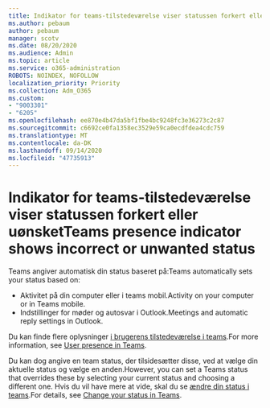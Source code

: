 ```yaml
---
title: Indikator for teams-tilstedeværelse viser statussen forkert eller uønsket
ms.author: pebaum
author: pebaum
manager: scotv
ms.date: 08/20/2020
ms.audience: Admin
ms.topic: article
ms.service: o365-administration
ROBOTS: NOINDEX, NOFOLLOW
localization_priority: Priority
ms.collection: Adm_O365
ms.custom:
- "9003301"
- "6205"
ms.openlocfilehash: ee870e4b47da5bf1fbe4bc9248fc3e36273c2c87
ms.sourcegitcommit: c6692ce0fa1358ec3529e59ca0ecdfdea4cdc759
ms.translationtype: MT
ms.contentlocale: da-DK
ms.lasthandoff: 09/14/2020
ms.locfileid: "47735913"
---
```

# <a name="teams-presence-indicator-shows-incorrect-or-unwanted-status"></a><span data-ttu-id="f22b6-102">Indikator for teams-tilstedeværelse viser statussen forkert eller uønsket</span><span class="sxs-lookup"><span data-stu-id="f22b6-102">Teams presence indicator shows incorrect or unwanted status</span></span>

<span data-ttu-id="f22b6-103">Teams angiver automatisk din status baseret på:</span><span class="sxs-lookup"><span data-stu-id="f22b6-103">Teams automatically sets your status based on:</span></span>

- <span data-ttu-id="f22b6-104">Aktivitet på din computer eller i teams mobil.</span><span class="sxs-lookup"><span data-stu-id="f22b6-104">Activity on your computer or in Teams mobile.</span></span>
- <span data-ttu-id="f22b6-105">Indstillinger for møder og autosvar i Outlook.</span><span class="sxs-lookup"><span data-stu-id="f22b6-105">Meetings and automatic reply settings in Outlook.</span></span>

<span data-ttu-id="f22b6-106">Du kan finde flere oplysninger [i brugerens tilstedeværelse i teams](https://docs.microsoft.com/microsoftteams/presence-admins).</span><span class="sxs-lookup"><span data-stu-id="f22b6-106">For more information, see [User presence in Teams](https://docs.microsoft.com/microsoftteams/presence-admins).</span></span>  

<span data-ttu-id="f22b6-107">Du kan dog angive en team status, der tilsidesætter disse, ved at vælge din aktuelle status og vælge en anden.</span><span class="sxs-lookup"><span data-stu-id="f22b6-107">However, you can set a Teams status that overrides these by selecting your current status and choosing a different one.</span></span> <span data-ttu-id="f22b6-108">Hvis du vil have mere at vide, skal du se [ændre din status i teams](https://support.microsoft.com/office/change-your-status-in-teams-ce36ed14-6bc9-4775-a33e-6629ba4ff78e).</span><span class="sxs-lookup"><span data-stu-id="f22b6-108">For details, see [Change your status in Teams](https://support.microsoft.com/office/change-your-status-in-teams-ce36ed14-6bc9-4775-a33e-6629ba4ff78e).</span></span>
